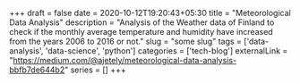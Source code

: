 +++ 
draft = false
date = 2020-10-12T19:20:43+05:30
title = "Meteorological Data Analysis"
description = "Analysis of the Weather data of Finland to check if the monthly average temperature and humidity have increased from the years 2006 to 2016 or not."
slug = "some slug" 
tags = ['data-analysis', 'data-science', 'python']
categories = ['tech-blog']
externalLink = "https://medium.com/@ajetely/meteorological-data-analysis-bbfb7de644b2"
series = []
+++